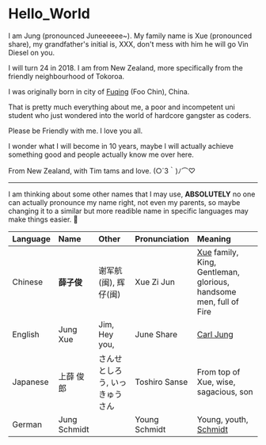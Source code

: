 # Hello_World

I am Jung (pronounced Juneeeeee~). My family name is Xue (pronounced share), my grandfather's initial is, XXX, don't mess with him he will go Vin Diesel on you.  

I will turn 24 in 2018. I am from New Zealand, more specifically from the friendly neighbourhood of Tokoroa.

I was originally born in city of [Fuqing](https://www.google.co.nz/maps/place/Fuqing,+Fuzhou,+Fujian,+China/@25.5773336,119.0941618,10z/data=!3m1!4b1!4m5!3m4!1s0x34402c8a55f16c8f:0x35dc031cc2851967!8m2!3d25.721143!4d119.384334) (Foo Chin), China.

That is pretty much everything about me, a poor and incompetent uni student who just wondered into the world of hardcore gangster as coders.

Please be Friendly with me. I love you all. 

I wonder what I will become in 10 years, maybe I will actually achieve something good and people actually know me over here. 


From New Zealand, with Tim tams and love. (○´3｀)ﾉ⌒♡

---

I am thinking about some other names that I may use, **ABSOLUTELY** no one can actually pronounce my name right, not even my parents, so maybe changing it to a similar but more readible name in specific languages may make things easier. :thinking:

| Language  | Name        | Other         | Pronunciation  | Meaning                                                      |
| :-------- |:------------| :-------------|:---------------|:-------------------------------------------------------------|
| Chinese   | **薛子俊**   | 谢军航(闽), 辉仔(闽) |Xue Zi Jun      |[Xue](https://www.google.co.nz/maps?q=%E8%96%9B%E5%9F%8E%E9%81%97%E5%9D%80&rlz=1C1GCEA_enNZ822NZ822&um=1&ie=UTF-8&sa=X&ved=0ahUKEwjaroDqkb_eAhVOeysKHdWaDLIQ_AUIDigB) family, King, Gentleman, glorious, handsome men, full of Fire |
| English   | Jung Xue    | Jim, Hey you,             |June Share      |[Carl Jung](https://en.wikipedia.org/wiki/Carl_Jung)          |
| Japanese  | 上薛 俊郎    | さんせ としろう, いっきゅうさん|Toshiro Sanse   |From top of Xue, wise, sagacious, son                         |
| German    | Jung Schmidt|               |Young Schmidt   |Young, youth, [Schmidt](https://www.imdb.com/title/tt1087833/)|

